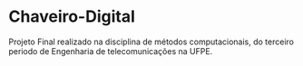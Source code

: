 # Chaveiro-Digital
Projeto Final realizado na disciplina de métodos computacionais, do terceiro periodo de Engenharia de telecomunicações na UFPE.
